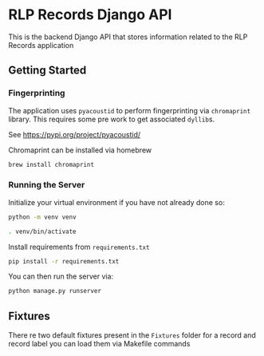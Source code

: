 # RLP Records Django API

This is the backend Django API that stores information related to the RLP Records application

## Getting Started
### Fingerprinting
The application uses `pyacoustid` to perform fingerprinting via `chromaprint` library. This requires some pre work to get associated `dyllib`s.

See https://pypi.org/project/pyacoustid/

Chromaprint can be installed via homebrew

```bash
brew install chromaprint
````

### Running the Server
Initialize your virtual environment if you have not already done so:
```bash
python -m venv venv

. venv/bin/activate
```

Install requirements from `requirements.txt`

```bash
pip install -r requirements.txt
```

You can then run the server via:
```bash
python manage.py runserver
```

## Fixtures
There re two default fixtures present in the `Fixtures` folder  for a record and record label you can load them via Makefile commands
